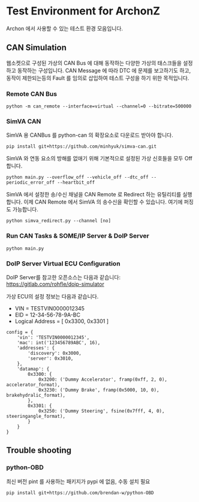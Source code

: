 # Test Environment for ArchonZ

Archon 에서 사용할 수 있는 테스트 환경 모음입니다.

## CAN Simulation

웹소켓으로 구성된 가상의 CAN Bus 에 대해 동작하는 다양한 가상의 태스크들을 설정하고 동작하는 구성입니다.
CAN Message 에 따라 DTC 에 문제를 보고하기도 하고, 동작이 제한되는등의 Fault 를 임의로 삽입하여 테스트 구성을 하기 위한 목적입니다.

### Remote CAN Bus

```
python -m can_remote --interface=virtual --channel=0 --bitrate=500000
```

### SimVA CAN

SimVA 용 CANBus 를 python-can 의 확장요소로 다운로드 받아야 합니다. 
```
pip install git+https://github.com/minhyuk/simva-can.git
```

SimVA 와 연동 요소의 방해를 없애기 위해 기본적으로 설정된 가상 신호들을 모두 Off 합니다.
```
python main.py --overflow_off --vehicle_off --dtc_off --periodic_error_off --heartbit_off
```

SimVA 에서 설정한 송/수신 채널을 CAN Remote 로 Redirect 하는 유틸리티를 실행합니다.
이제 CAN Remote 에서 SimVA 의 송수신을 확인할 수 있습니다. 여기에 퍼징도 가능합니다.
```
python simva_redirect.py --channel [no]
```

### Run CAN Tasks & SOME/IP Server & DoIP Server

```
python main.py
```

### DoIP Server Virtual ECU Configuration

DoIP Server를 참고한 오픈소스는 다음과 같습니다:
https://gitlab.com/rohfle/doip-simulator

가상 ECU의 설정 정보는 다음과 같습니다.

- VIN = TESTVIN0000012345
- EID = 12-34-56-78-9A-BC
- Logical Address = [ 0x3300, 0x3301 ]

```
config = {
    'vin': 'TESTVIN0000012345',
    'mac': int('123456789ABC', 16),
    'addresses': {
        'discovery': 0x3000,
        'server': 0x3010,
    },
    'datamap': {
        0x3300: {
            0x3200: ('Dummy Accelerator', framp(0xff, 2, 0), accelerator_format),
            0x3230: ('Dummy Brake', framp(0x5000, 10, 0), brakehydralic_format),
        },
        0x3301: {
            0x3250: ('Dummy Steering', fsine(0x7fff, 4, 0), steeringangle_format),
        }
    }
}
```

## Trouble shooting

### python-OBD 

최신 버전 pint 를 사용하는 패키지가 pypi 에 없음, 수동 설치 필요

```
pip install git+https://github.com/brendan-w/python-OBD
```
